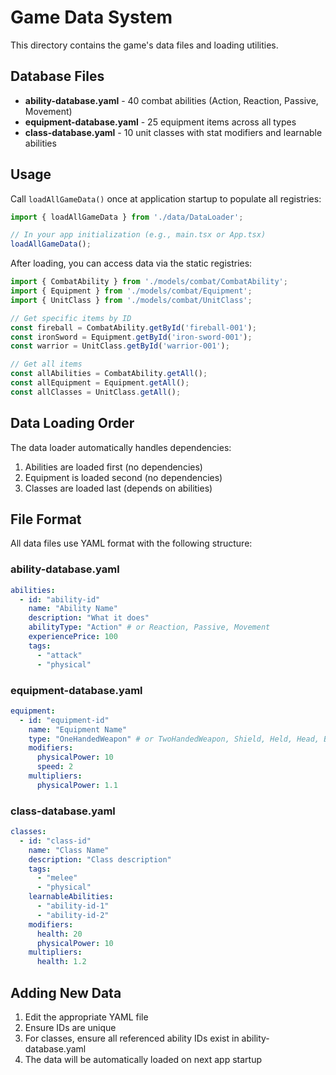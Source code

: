 # Game Data System

This directory contains the game's data files and loading utilities.

## Database Files

- **ability-database.yaml** - 40 combat abilities (Action, Reaction, Passive, Movement)
- **equipment-database.yaml** - 25 equipment items across all types
- **class-database.yaml** - 10 unit classes with stat modifiers and learnable abilities

## Usage

Call `loadAllGameData()` once at application startup to populate all registries:

```typescript
import { loadAllGameData } from './data/DataLoader';

// In your app initialization (e.g., main.tsx or App.tsx)
loadAllGameData();
```

After loading, you can access data via the static registries:

```typescript
import { CombatAbility } from './models/combat/CombatAbility';
import { Equipment } from './models/combat/Equipment';
import { UnitClass } from './models/combat/UnitClass';

// Get specific items by ID
const fireball = CombatAbility.getById('fireball-001');
const ironSword = Equipment.getById('iron-sword-001');
const warrior = UnitClass.getById('warrior-001');

// Get all items
const allAbilities = CombatAbility.getAll();
const allEquipment = Equipment.getAll();
const allClasses = UnitClass.getAll();
```

## Data Loading Order

The data loader automatically handles dependencies:
1. Abilities are loaded first (no dependencies)
2. Equipment is loaded second (no dependencies)
3. Classes are loaded last (depends on abilities)

## File Format

All data files use YAML format with the following structure:

### ability-database.yaml
```yaml
abilities:
  - id: "ability-id"
    name: "Ability Name"
    description: "What it does"
    abilityType: "Action" # or Reaction, Passive, Movement
    experiencePrice: 100
    tags:
      - "attack"
      - "physical"
```

### equipment-database.yaml
```yaml
equipment:
  - id: "equipment-id"
    name: "Equipment Name"
    type: "OneHandedWeapon" # or TwoHandedWeapon, Shield, Held, Head, Body, Accessory
    modifiers:
      physicalPower: 10
      speed: 2
    multipliers:
      physicalPower: 1.1
```

### class-database.yaml
```yaml
classes:
  - id: "class-id"
    name: "Class Name"
    description: "Class description"
    tags:
      - "melee"
      - "physical"
    learnableAbilities:
      - "ability-id-1"
      - "ability-id-2"
    modifiers:
      health: 20
      physicalPower: 10
    multipliers:
      health: 1.2
```

## Adding New Data

1. Edit the appropriate YAML file
2. Ensure IDs are unique
3. For classes, ensure all referenced ability IDs exist in ability-database.yaml
4. The data will be automatically loaded on next app startup
